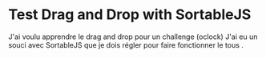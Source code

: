 # Test Drag and Drop with SortableJS 


J'ai voulu apprendre le drag and drop pour un challenge (oclock)
J'ai eu un souci avec SortableJS que je dois régler pour faire fonctionner le tous .